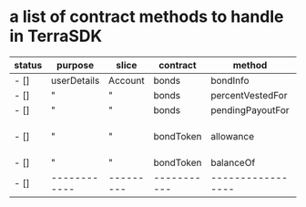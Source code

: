# a list of contract methods to handle in TerraSDK

| status | purpose     | slice   | contract | method           | notes |
| -------|-------------|---------|----------|------------------|-------|
| - []   | userDetails | Account | bonds    | bondInfo         | details |
| - []   | "           | "       | bonds    | percentVestedFor | |
| - []   | "           | "       | bonds    | pendingPayoutFor | |
| - []   | "           | "       | bondToken | allowance       | is this necessary in terra? |
| - []   | "           | "       | bondToken | balanceOf       | |
| - []   | ------------|---------|-----------|-----------------|-|

